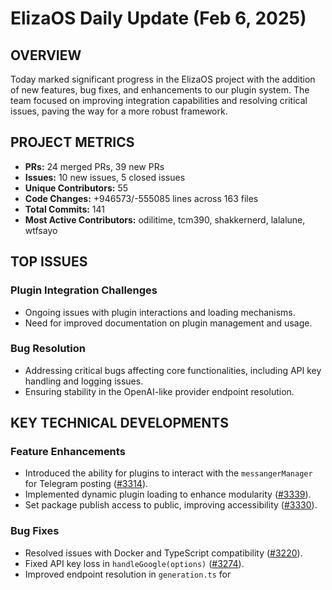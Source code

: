 # ElizaOS Daily Update (Feb 6, 2025)

## OVERVIEW 
Today marked significant progress in the ElizaOS project with the addition of new features, bug fixes, and enhancements to our plugin system. The team focused on improving integration capabilities and resolving critical issues, paving the way for a more robust framework.

## PROJECT METRICS
- **PRs:** 24 merged PRs, 39 new PRs
- **Issues:** 10 new issues, 5 closed issues
- **Unique Contributors:** 55
- **Code Changes:** +946573/-555085 lines across 163 files
- **Total Commits:** 141
- **Most Active Contributors:** odilitime, tcm390, shakkernerd, lalalune, wtfsayo

## TOP ISSUES
### Plugin Integration Challenges
- Ongoing issues with plugin interactions and loading mechanisms.
- Need for improved documentation on plugin management and usage.

### Bug Resolution
- Addressing critical bugs affecting core functionalities, including API key handling and logging issues.
- Ensuring stability in the OpenAI-like provider endpoint resolution.

## KEY TECHNICAL DEVELOPMENTS
### Feature Enhancements
- Introduced the ability for plugins to interact with the `messangerManager` for Telegram posting ([#3314](https://github.com/elizaos/eliza/pull/3314)).
- Implemented dynamic plugin loading to enhance modularity ([#3339](https://github.com/elizaos/eliza/pull/3339)).
- Set package publish access to public, improving accessibility ([#3330](https://github.com/elizaos/eliza/pull/3330)).

### Bug Fixes
- Resolved issues with Docker and TypeScript compatibility ([#3220](https://github.com/elizaos/eliza/pull/3220)).
- Fixed API key loss in `handleGoogle(options)` ([#3274](https://github.com/elizaos/eliza/pull/3274)).
- Improved endpoint resolution in `generation.ts` for